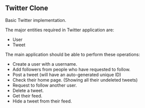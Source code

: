 ## Twitter Clone

Basic Twitter implementation.

The major entities required in Twitter application are:

- User
- Tweet

The main application should be able to perform these operations:

- Create a user with a username.
- Add followers from people who have requested to follow.
- Post a tweet (will have an auto-generated unique ID)
- Check their home page. (Showing all their undeleted tweets)
- Request to follow another user.
- Delete a tweet.
- Get their feed.
- Hide a tweet from their feed.